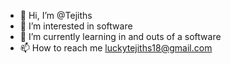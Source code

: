 - 👋 Hi, I’m @Tejiths
- 👀 I’m interested in software
- 🌱 I’m currently learning in and outs of a software
- 📫 How to reach me luckytejiths18@gmail.com

<!---
Tejiths/Tejiths is a ✨ special ✨ repository because its `README.md` (this file) appears on your GitHub profile.
You can click the Preview link to take a look at your changes.
--->
